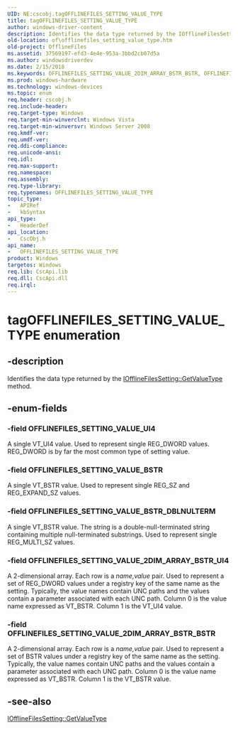 ```yaml
---
UID: NE:cscobj.tagOFFLINEFILES_SETTING_VALUE_TYPE
title: tagOFFLINEFILES_SETTING_VALUE_TYPE
author: windows-driver-content
description: Identifies the data type returned by the IOfflineFilesSetting::GetValueType method.
old-location: of\offlinefiles_setting_value_type.htm
old-project: OfflineFiles
ms.assetid: 37569197-efd3-4e4e-953a-3bbd2cb07d5a
ms.author: windowsdriverdev
ms.date: 2/15/2018
ms.keywords: OFFLINEFILES_SETTING_VALUE_2DIM_ARRAY_BSTR_BSTR, OFFLINEFILES_SETTING_VALUE_2DIM_ARRAY_BSTR_UI4, OFFLINEFILES_SETTING_VALUE_BSTR, OFFLINEFILES_SETTING_VALUE_BSTR_DBLNULTERM, OFFLINEFILES_SETTING_VALUE_TYPE, OFFLINEFILES_SETTING_VALUE_TYPE enumeration [Offline Files], OFFLINEFILES_SETTING_VALUE_UI4, cscobj/OFFLINEFILES_SETTING_VALUE_2DIM_ARRAY_BSTR_BSTR, cscobj/OFFLINEFILES_SETTING_VALUE_2DIM_ARRAY_BSTR_UI4, cscobj/OFFLINEFILES_SETTING_VALUE_BSTR, cscobj/OFFLINEFILES_SETTING_VALUE_BSTR_DBLNULTERM, cscobj/OFFLINEFILES_SETTING_VALUE_TYPE, cscobj/OFFLINEFILES_SETTING_VALUE_UI4, of.offlinefiles_setting_value_type, tagOFFLINEFILES_SETTING_VALUE_TYPE
ms.prod: windows-hardware
ms.technology: windows-devices
ms.topic: enum
req.header: cscobj.h
req.include-header: 
req.target-type: Windows
req.target-min-winverclnt: Windows Vista
req.target-min-winversvr: Windows Server 2008
req.kmdf-ver: 
req.umdf-ver: 
req.ddi-compliance: 
req.unicode-ansi: 
req.idl: 
req.max-support: 
req.namespace: 
req.assembly: 
req.type-library: 
req.typenames: OFFLINEFILES_SETTING_VALUE_TYPE
topic_type:
-	APIRef
-	kbSyntax
api_type:
-	HeaderDef
api_location:
-	CscObj.h
api_name:
-	OFFLINEFILES_SETTING_VALUE_TYPE
product: Windows
targetos: Windows
req.lib: CscApi.lib
req.dll: CscApi.dll
req.irql: 
---
```


# tagOFFLINEFILES_SETTING_VALUE_TYPE enumeration


## -description


Identifies the data type returned by the <a href="https://msdn.microsoft.com/2b5567bf-a7c6-40b3-ac16-9da805ddb3b3">IOfflineFilesSetting::GetValueType</a> method.


## -enum-fields




### -field OFFLINEFILES_SETTING_VALUE_UI4

A single VT_UI4 value. Used to represent single REG_DWORD values. REG_DWORD is by far the most common type of setting value.


### -field OFFLINEFILES_SETTING_VALUE_BSTR

A single VT_BSTR value.  Used to represent single REG_SZ and REG_EXPAND_SZ values.


### -field OFFLINEFILES_SETTING_VALUE_BSTR_DBLNULTERM

A single VT_BSTR value.  The string is a double-null-terminated string containing multiple null-terminated substrings. Used to represent single REG_MULTI_SZ values.


### -field OFFLINEFILES_SETTING_VALUE_2DIM_ARRAY_BSTR_UI4

A 2-dimensional array.  Each row is a <i>name,value</i> pair. Used to represent a set of REG_DWORD values under a registry key of the same name as the setting.  Typically, the value names contain UNC paths and the values contain a parameter associated with each UNC path. Column 0 is the value name expressed as VT_BSTR. Column 1 is the VT_UI4 value.


### -field OFFLINEFILES_SETTING_VALUE_2DIM_ARRAY_BSTR_BSTR

A 2-dimensional array.  Each row is a <i>name,value</i> pair. Used to represent a set of BSTR values under a registry key of the same name as the setting.  Typically, the value names contain UNC paths and the values contain a parameter associated with each UNC path. Column 0 is the value name expressed as VT_BSTR. Column 1 is the VT_BSTR value.


## -see-also




<a href="https://msdn.microsoft.com/2b5567bf-a7c6-40b3-ac16-9da805ddb3b3">IOfflineFilesSetting::GetValueType</a>
 

 

